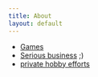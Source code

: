 ```yaml
---
title: About
layout: default
---
```


* [Games](games.html)
* [Serious business](business.html) ;)
* [private hobby efforts](http://github.com/pke)
